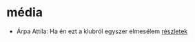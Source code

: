 # média

- Árpa Attila: Ha én ezt a klubról egyszer elmesélem [részletek](_details/%C3%81rpa%20Attila.md#id_517)